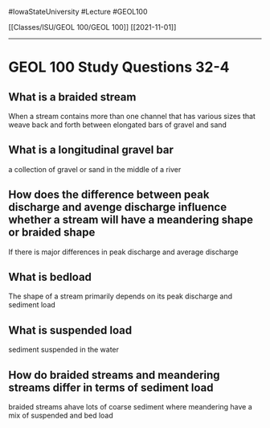 
#IowaStateUniversity  #Lecture  #GEOL100

[[Classes/ISU/GEOL 100/GEOL 100]] [[2021-11-01]]

---


# GEOL 100 Study Questions 32-4

## What is a braided stream

When a stream contains more than one channel that has various sizes that weave back and forth between elongated bars of gravel and sand 

## What is a longitudinal gravel bar

a collection of gravel or sand in the middle of a river

## How does the difference between peak discharge and avenge discharge influence whether a stream will have a meandering shape or braided shape 

If there is major differences in peak discharge and average discharge 

## What is bedload
The shape of a stream primarily depends on its peak discharge and sediment load 


## What is suspended load

sediment suspended in the water 

## How do braided streams and meandering streams differ in terms of sediment load 

braided streams ahave lots of coarse sediment where meandering have a mix of suspended and bed load 